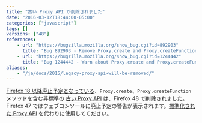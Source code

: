 ```yaml
---
title: "古い Proxy API が削除されました"
date: "2016-03-12T18:44:00-05:00"
categories: ["javascript"]
tags: []
versions: ["48"]
references:
    - url: "https://bugzilla.mozilla.org/show_bug.cgi?id=892903"
      title: "Bug 892903 - Remove Proxy.create and Proxy.createFunction"
    - url: "https://bugzilla.mozilla.org/show_bug.cgi?id=1244442"
      title: "Bug 1244442 - Warn about Proxy.create and Proxy.createFunction"
aliases:
    - "/ja/docs/2015/legacy-proxy-api-will-be-removed/"
---
```

[Firefox 18 以降廃止予定となっている](https://www.fxsitecompat.com/ja/docs/2012/proxy-api-has-been-updated-for-the-new-spec/)、`Proxy.create`、`Proxy.createFunction` メソッドを含む非標準の [古い Proxy API](https://developer.mozilla.org/ja/docs/Archive/Web/Old_Proxy_API) は、Firefox 48 で削除されました。Firefox 47 ではウェブコンソールに廃止予定の警告が表示されます。[標準化された Proxy API](https://developer.mozilla.org/ja/docs/Web/JavaScript/Reference/Global_Objects/Proxy) を代わりに使用してください。
